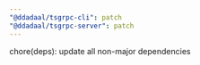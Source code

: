 ```yaml
---
"@ddadaal/tsgrpc-cli": patch
"@ddadaal/tsgrpc-server": patch
---
```


chore(deps): update all non-major dependencies
